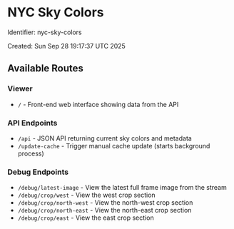 # NYC Sky Colors

Identifier: nyc-sky-colors

Created: Sun Sep 28 19:17:37 UTC 2025

## Available Routes

### Viewer

- `/` - Front-end web interface showing data from the API

### API Endpoints

- `/api` - JSON API returning current sky colors and metadata
- `/update-cache` - Trigger manual cache update (starts background process)

### Debug Endpoints

- `/debug/latest-image` - View the latest full frame image from the stream
- `/debug/crop/west` - View the west crop section
- `/debug/crop/north-west` - View the north-west crop section
- `/debug/crop/north-east` - View the north-east crop section
- `/debug/crop/east` - View the east crop section
